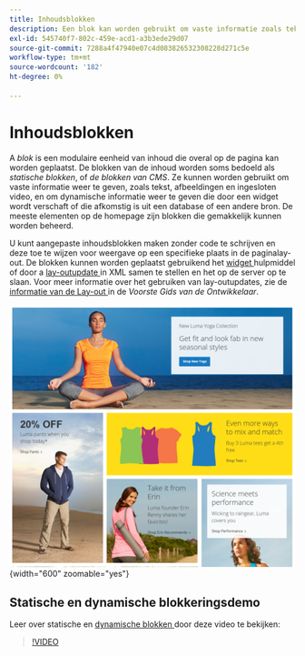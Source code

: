 ```yaml
---
title: Inhoudsblokken
description: Een blok kan worden gebruikt om vaste informatie zoals tekst, beelden, ingebedde video, en dynamische informatie te tonen.
exl-id: 545740f7-802c-459e-acd1-a3b3ede29d07
source-git-commit: 7288a4f47940e07c4d083826532308228d271c5e
workflow-type: tm+mt
source-wordcount: '182'
ht-degree: 0%

---
```


# Inhoudsblokken

A _blok_ is een modulaire eenheid van inhoud die overal op de pagina kan worden geplaatst. De blokken van de inhoud worden soms bedoeld als _statische blokken_, of _de blokken van CMS_. Ze kunnen worden gebruikt om vaste informatie weer te geven, zoals tekst, afbeeldingen en ingesloten video, en om dynamische informatie weer te geven die door een widget wordt verschaft of die afkomstig is uit een database of een andere bron. De meeste elementen op de homepage zijn blokken die gemakkelijk kunnen worden beheerd.

U kunt aangepaste inhoudsblokken maken zonder code te schrijven en deze toe te wijzen voor weergave op een specifieke plaats in de paginalay-out. De blokken kunnen worden geplaatst gebruikend het [ widget ](widget-static-block.md) hulpmiddel of door a [ lay-outupdate ](layout-updates.md) in XML samen te stellen en het op de server op te slaan. Voor meer informatie over het gebruiken van lay-outupdates, zie de [ informatie van de Lay-out ][1] in de _Voorste Gids van de Ontwikkelaar_.

![ Blokken op de homepage van de steekproefopslag ](./assets/storefront-blocks-home-page.png){width="600" zoomable="yes"}

## Statische en dynamische blokkeringsdemo

Leer over statische en [ dynamische blokken ](dynamic-blocks.md) door deze video te bekijken:

>[!VIDEO](https://video.tv.adobe.com/v/343783?quality=12&learn=on)

[1]: https://developer.adobe.com/commerce/frontend-core/guide/layouts/
